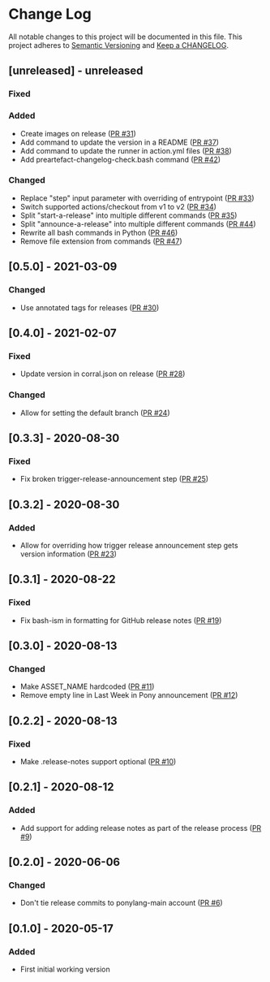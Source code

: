 # Change Log

All notable changes to this project will be documented in this file. This project adheres to [Semantic Versioning](http://semver.org/) and [Keep a CHANGELOG](http://keepachangelog.com/).

## [unreleased] - unreleased

### Fixed


### Added

- Create images on release ([PR #31](https://github.com/ponylang/release-bot-action/pull/31))
- Add command to update the version in a README ([PR #37](https://github.com/ponylang/release-bot-action/pull/37))
- Add command to update the runner in action.yml files ([PR #38](https://github.com/ponylang/release-bot-action/pull/38))
- Add preartefact-changelog-check.bash command ([PR #42](https://github.com/ponylang/release-bot-action/pull/42))

### Changed

- Replace "step" input parameter with overriding of entrypoint ([PR #33](https://github.com/ponylang/release-bot-action/pull/33))
- Switch supported actions/checkout from v1 to v2 ([PR #34](https://github.com/ponylang/release-bot-action/pull/34))
- Split "start-a-release" into multiple different commands ([PR #35](https://github.com/ponylang/release-bot-action/pull/35))
- Split "announce-a-release" into multiple different commands ([PR #44](https://github.com/ponylang/release-bot-action/pull/44))
- Rewrite all bash commands in Python ([PR #46](https://github.com/ponylang/release-bot-action/pull/46))
- Remove file extension from commands ([PR #47](https://github.com/ponylang/release-bot-action/pull/47))

## [0.5.0] - 2021-03-09

### Changed

- Use annotated tags for releases ([PR #30](https://github.com/ponylang/release-bot-action/pull/30))

## [0.4.0] - 2021-02-07

### Fixed

- Update version in corral.json on release ([PR #28](https://github.com/ponylang/release-bot-action/pull/28))

### Changed

- Allow for setting the default branch ([PR #24](https://github.com/ponylang/release-bot-action/pull/24))

## [0.3.3] - 2020-08-30

### Fixed

- Fix broken trigger-release-announcement step ([PR #25](https://github.com/ponylang/release-bot-action/pull/25))

## [0.3.2] - 2020-08-30

### Added

- Allow for overriding how trigger release announcement step gets version information ([PR #23](https://github.com/ponylang/release-bot-action/pull/23))

## [0.3.1] - 2020-08-22

### Fixed

- Fix bash-ism in formatting for GitHub release notes ([PR #19](https://github.com/ponylang/release-bot-action/pull/19))

## [0.3.0] - 2020-08-13

### Changed

- Make ASSET_NAME hardcoded ([PR #11](https://github.com/ponylang/release-bot-action/pull/11))
- Remove empty line in Last Week in Pony announcement ([PR #12](https://github.com/ponylang/release-bot-action/pull/12))

## [0.2.2] - 2020-08-13

### Fixed

- Make .release-notes support optional ([PR #10](https://github.com/ponylang/release-bot-action/pull/10))

## [0.2.1] - 2020-08-12

### Added

- Add support for adding release notes as part of the release process ([PR #9](https://github.com/ponylang/release-bot-action/pull/9))

## [0.2.0] - 2020-06-06

### Changed

- Don't tie release commits to ponylang-main account ([PR #6](https://github.com/ponylang/release-bot-action/pull/6))

## [0.1.0] - 2020-05-17

### Added

- First initial working version

